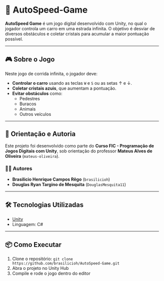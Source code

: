 # 🚗 AutoSpeed-Game

**AutoSpeed Game** é um jogo digital desenvolvido com Unity, no qual o jogador controla um carro em uma estrada infinita. O objetivo é desviar de diversos obstáculos e coletar cristais para acumular a maior pontuação possível.

---

## 🎮 Sobre o Jogo

Neste jogo de corrida infinita, o jogador deve:

- **Controlar o carro** usando as teclas `W` e `S` ou as setas ↑ e ↓.
- **Coletar cristais azuis**, que aumentam a pontuação.
- **Evitar obstáculos** como:
  - Pedestres
  - Buracos
  - Animais
  - Outros veículos

---

## 🧠 Orientação e Autoria

Este projeto foi desenvolvido como parte do **Curso FIC - Programação de Jogos Digitais com Unity**, sob orientação do professor **Mateus Alves de Oliveira** (`mateus-oliveira`).

### 👨‍💻 Autores

- **Brasilicio Henrique Campos Rêgo** (`brasilicioh`)
- **Douglas Ryan Targino de Mesquita** (`DouglasMesquita11`)

---

## 🛠️ Tecnologias Utilizadas

- [Unity](https://unity.com/)
- Linguagem: C#

---

## 📦 Como Executar

1. Clone o repositório:
   `git clone https://github.com/brasilicioh/AutoSpeed-Game.git`
2. Abra o projeto no Unity Hub
3. Compile e rode o jogo dentro do editor


